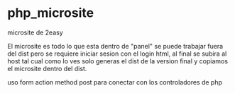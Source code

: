 # php_microsite
 microsite de 2easy

 El microsite es todo lo que esta dentro de "panel"
 se puede trabajar fuera del dist pero se requiere iniciar sesion con el login html, al final
 se subira al host tal cual como lo ves solo generas el dist de la version final y copiamos el microsite
 dentro del dist.

 uso form action method post para conectar con los controladores de php
